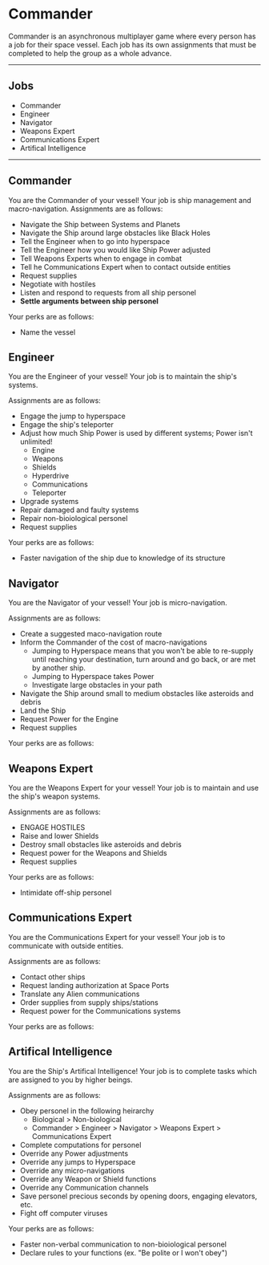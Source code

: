 **Commander**
======

Commander is an asynchronous multiplayer game where every person has a job for their space vessel. Each job has its own assignments that must be completed to help the group as a whole advance.

------

## Jobs

- Commander
- Engineer
- Navigator
- Weapons Expert
- Communications Expert
- Artifical Intelligence

------

## Commander

You are the Commander of your vessel! Your job is ship management and macro-navigation. Assignments are as follows:
- Navigate the Ship between Systems and Planets
- Navigate the Ship around large obstacles like Black Holes
- Tell the Engineer when to go into hyperspace
- Tell the Engineer how you would like Ship Power adjusted
- Tell Weapons Experts when to engage in combat
- Tell he Communications Expert when to contact outside entities
- Request supplies
- Negotiate with hostiles
- Listen and respond to requests from all ship personel
- **Settle arguments between ship personel**

Your perks are as follows:
- Name the vessel
	
	
## Engineer

You are the Engineer of your vessel! Your job is to maintain the ship's systems.

Assignments are as follows:
- Engage the jump to hyperspace
- Engage the ship's teleporter
- Adjust how much Ship Power is used by different systems; Power isn't unlimited!
	- Engine
	- Weapons
	- Shields
	- Hyperdrive
	- Communications
	- Teleporter
- Upgrade systems
- Repair damaged and faulty systems
- Repair non-bioiological personel
- Request supplies

Your perks are as follows:
- Faster navigation of the ship due to knowledge of its structure
	

## Navigator

You are the Navigator of your vessel! Your job is micro-navigation.

Assignments are as follows:
- Create a suggested maco-navigation route
- Inform the Commander of the cost of macro-navigations
	- Jumping to Hyperspace means that you won't be able to re-supply until reaching your destination, turn around and go back, or are met by another ship.
	- Jumping to Hyperspace takes Power
	- Investigate large obstacles in your path
- Navigate the Ship around small to medium obstacles like asteroids and debris
- Land the Ship
- Request Power for the Engine
- Request supplies

Your perks are as follows:


## Weapons Expert

You are the Weapons Expert for your vessel! Your job is to maintain and use the ship's weapon systems.

Assignments are as follows:
- ENGAGE HOSTILES
- Raise and lower Shields
- Destroy small obstacles like asteroids and debris
- Request power for the Weapons and Shields
- Request supplies

Your perks are as follows:
- Intimidate off-ship personel


## Communications Expert

You are the Communications Expert for your vessel! Your job is to communicate with outside entities.

Assignments are as follows:
- Contact other ships
- Request landing authorization at Space Ports
- Translate any Alien communications
- Order supplies from supply ships/stations
- Request power for the Communications systems

Your perks are as follows:


## Artifical Intelligence

You are the Ship's Artifical Intelligence! Your job is to complete tasks which are assigned to you by higher beings.

Assignments are as follows:
- Obey personel in the following heirarchy
	- Biological > Non-biological
	- Commander > Engineer > Navigator > Weapons Expert > Communications Expert
- Complete computations for personel
- Override any Power adjustments
- Override any jumps to Hyperspace
- Override any micro-navigations
- Override any Weapon or Shield functions
- Override any Communication channels
- Save personel precious seconds by opening doors, engaging elevators, etc.
- Fight off computer viruses

Your perks are as follows:
- Faster non-verbal communication to non-bioiological personel
- Declare rules to your functions (ex. "Be polite or I won't obey")






















